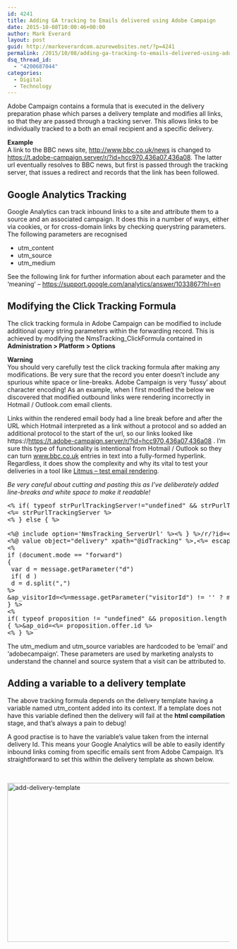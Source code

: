 ```yaml
---
id: 4241
title: Adding GA tracking to Emails delivered using Adobe Campaign
date: 2015-10-08T10:00:46+00:00
author: Mark Everard
layout: post
guid: http://markeverardcom.azurewebsites.net/?p=4241
permalink: /2015/10/08/adding-ga-tracking-to-emails-delivered-using-adobe-campaign/
dsq_thread_id:
  - "4200687044"
categories:
  - Digital
  - Technology
---
```

Adobe Campaign contains a formula that is executed in the delivery preparation phase which parses a delivery template and modifies all links, so that they are passed through a tracking server. This allows links to be individually tracked to a both an email recipient and a specific delivery.

**Example**  
A link to the BBC news site, http://www.bbc.co.uk/news is changed to https://t.adobe-campaign.server/r/?id=hcc970,436a07,436a08. The latter url eventually resolves to BBC news, but first is passed through the tracking server, that issues a redirect and records that the link has been followed.

## Google Analytics Tracking

Google Analytics can track inbound links to a site and attribute them to a source and an associated campaign. It does this in a number of ways, either via cookies, or for cross-domain links by checking querystring parameters. The following parameters are recognised

  * utm_content
  * utm_source
  * utm_medium

See the following link for further information about each parameter and the ‘meaning’ – <https://support.google.com/analytics/answer/1033867?hl=en>

## Modifying the Click Tracking Formula

The click tracking formula in Adobe Campaign can be modified to include additional query string parameters within the forwarding record. This is achieved by modifying the NmsTracking_ClickFormula contained in **Administration > Platform > Options**

**Warning**  
You should very carefully test the click tracking formula after making any modifications. Be very sure that the record you enter doesn’t include any spurious white space or line-breaks. Adobe Campaign is very ‘fussy’ about character encoding! As an example, when I first modified the below we discovered that modified outbound links were rendering incorrectly in Hotmail / Outlook.com email clients.

Links within the rendered email body had a line break before and after the URL which Hotmail interpreted as a link without a protocol and so added an additional protocol to the start of the url, so our links looked like https://https://t.adobe-campaign.server/r/?id=hcc970,436a07,436a08 . I’m sure this type of functionality is intentional from Hotmail / Outlook so they can turn www.bbc.co.uk entries in text into a fully-formed hyperlink. Regardless, it does show the complexity and why its vital to test your deliveries in a tool like <a href="https://litmus.com/" target="_blank">Litmus – test email rendering</a>.

_Be very careful about cutting and pasting this as I’ve deliberately added line-breaks and white space to make it readable!_

<pre class="brush: plain; title: ; notranslate" title="">&lt;% if( typeof strPurlTrackingServer!="undefined" &amp;&amp; strPurlTrackingServer.toString() ) { %&gt;
&lt;%= strPurlTrackingServer %&gt;
&lt;% } else { %&gt;

&lt;%@ include option='NmsTracking_ServerUrl' %&gt;&lt;% } %&gt;/r/?id=&lt;%= type.substr(0, 1) + (message.id&lt;0 ? (message.id+4294967296) : message.id).toString(16).toLowerCase() %&gt;,
&lt;%@ value object="delivery" xpath="@idTracking" %&gt;,&lt;%= escapeUrl("$(urlId)") %&gt;&amp;utm_campaign=&lt;%= variables.utm_content%&gt;&amp;utm_medium=email&amp;utm_source=adobe_campaign
&lt;%
if (document.mode == "forward")
{
 var d = message.getParameter("d")
 if( d )
 d = d.split(",")
%&gt;
&amp;ap_visitorId=&lt;%=message.getParameter("visitorId") != '' ? message.getParameter("visitorId"):0 %&gt;&amp;ap_category=&lt;%= d[0]?d[0]:'' %&gt;&amp;ap_deliveryId=&lt;%=d[1]?parseInt(d[1],16):0%&gt;&lt;%
} %&gt;
&lt;%
if( typeof proposition != "undefined" &amp;&amp; proposition.length == undefined )
{ %&gt;&amp;ap_oid=&lt;%= proposition.offer.id %&gt;
&lt;% } %&gt;
</pre>

The utm\_medium and utm\_source variables are hardcoded to be ’email’ and ‘adobecampaign’. These parameters are used by marketing analysts to understand the channel and source system that a visit can be attributed to.

## Adding a variable to a delivery template

The above tracking formula depends on the delivery template having a variable named utm_content added into its context. If a template does not have this variable defined then the delivery will fail at the **html compilation** stage, and that’s always a pain to debug!

A good practise is to have the variable’s value taken from the internal delivery Id. This means your Google Analytics will be able to easily identify inbound links coming from specific emails sent from Adobe Campaign. It’s straightforward to set this within the delivery template as shown below.

&nbsp;

<img class="aligncenter wp-image-5072 size-full" src="http://www.markeverard.com/wp-content/uploads/2015/10/add-delivery-template-e1444053693708.png" alt="add-delivery-template" width="650" height="360" />